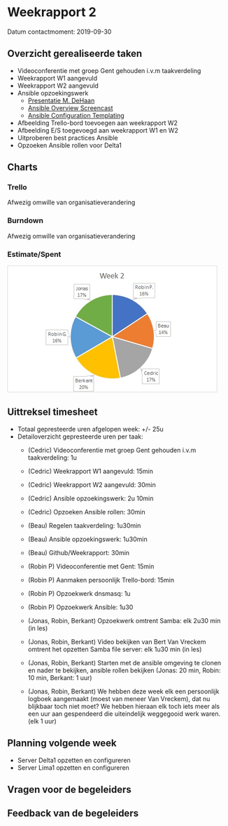 # Weekrapport 2

Datum contactmoment: 2019-09-30

## Overzicht gerealiseerde taken

- Videoconferentie met groep Gent gehouden i.v.m taakverdeling
- Weekrapport W1 aangevuld
- Weekrapport W2 aangevuld
- Ansible opzoekingswerk
  - [Presentatie M. DeHaan](https://www.youtube.com/watch?v=Qi0AhK7PMCI)
  - [Ansible Overview Screencast](https://www.youtube.com/watch?v=MfoAb50Br94)
  - [Ansible Configuration Templating](https://www.youtube.com/watch?v=p0C90zIbe5s)
- Afbeelding Trello-bord toevoegen aan weekrapport W2
- Afbeelding E/S toegevoegd aan weekrapport W1 en W2
- Uitproberen best practices Ansible
- Opzoeken Ansible rollen voor Delta1

## Charts

### Trello

Afwezig omwille van organisatieverandering

### Burndown

Afwezig omwille van organisatieverandering

### Estimate/Spent

![Spent](img/W2/Spent.jpg)

## Uittreksel timesheet

- Totaal gepresteerde uren afgelopen week: +/- 25u
- Detailoverzicht gepresteerde uren per taak: 
  - (Cedric) Videoconferentie met groep Gent gehouden i.v.m taakverdeling: 1u
  - (Cedric) Weekrapport W1 aangevuld: 15min
  - (Cedric) Weekrapport W2 aangevuld: 30min
  - (Cedric) Ansible opzoekingswerk: 2u 10min
  - (Cedric) Opzoeken Ansible rollen: 30min

  - (Beau) Regelen taakverdeling: 1u30min
  - (Beau) Ansible opzoekingswerk: 1u30min
  - (Beau) Github/Weekrapport: 30min

  - (Robin P) Videoconferentie met Gent: 15min
  - (Robin P) Aanmaken persoonlijk Trello-bord: 15min
  - (Robin P) Opzoekwerk dnsmasq: 1u
  - (Robin P) Opzoekwerk Ansible: 1u30
  
  - (Jonas, Robin, Berkant) Opzoekwerk omtrent Samba: elk 2u30 min (in les)
  - (Jonas, Robin, Berkant) Video bekijken van Bert Van Vreckem omtrent het opzetten Samba file server: elk 1u30 min (in les)
  - (Jonas, Robin, Berkant) Starten met de ansible omgeving te clonen en nader te bekijken, ansible rollen bekijken (Jonas: 20 min, Robin: 10 min, Berkant: 1 uur)
  - (Jonas, Robin, Berkant) We hebben deze week elk een persoonlijk logboek aangemaakt (moest van meneer Van Vreckem), dat nu blijkbaar toch niet moet? We hebben hieraan elk toch iets meer als een uur aan gespendeerd die uiteindelijk weggegooid werk waren. (elk 1 uur)

## Planning volgende week

- Server Delta1 opzetten en configureren
- Server Lima1 opzetten en configureren

## Vragen voor de begeleiders



## Feedback van de begeleiders

